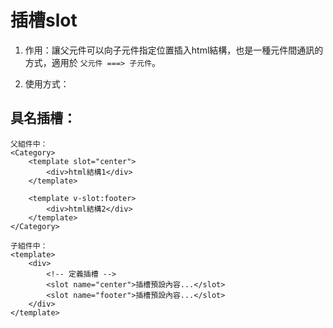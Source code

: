 # 插槽slot

1. 作用：讓父元件可以向子元件指定位置插入html結構，也是一種元件間通訊的方式，適用於 `父元件 ===> 子元件`。

2. 使用方式：

## 具名插槽：

```vue
父組件中：
<Category>
    <template slot="center">
        <div>html結構1</div>
    </template>

    <template v-slot:footer>
        <div>html結構2</div>
    </template>
</Category>

子組件中：
<template>
    <div>
        <!-- 定義插槽 -->
        <slot name="center">插槽預設內容...</slot>
        <slot name="footer">插槽預設內容...</slot>
    </div>
</template>
```